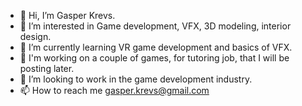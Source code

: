 - 👋 Hi, I’m Gasper Krevs.
- 👀 I’m interested in Game development, VFX, 3D modeling, interior design.
- 🌱 I’m currently learning VR game development and basics of VFX.
- 🌱 I'm working on a couple of games, for tutoring job, that I will be posting later.
- 💞️ I’m looking to work in the game development industry.
- 📫 How to reach me gasper.krevs@gmail.com

<!---
Krevs321/Krevs321 is a ✨ special ✨ repository because its `README.md` (this file) appears on your GitHub profile.
You can click the Preview link to take a look at your changes.
--->
